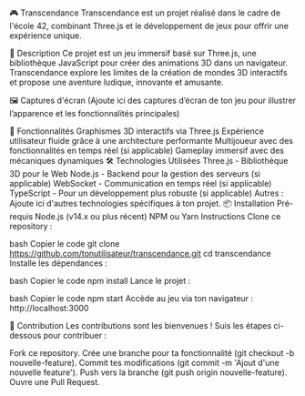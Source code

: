 🎮 Transcendance
Transcendance est un projet réalisé dans le cadre de l'école 42, combinant Three.js et le développement de jeux pour offrir une expérience unique.

📖 Description
Ce projet est un jeu immersif basé sur Three.js, une bibliothèque JavaScript pour créer des animations 3D dans un navigateur. Transcendance explore les limites de la création de mondes 3D interactifs et propose une aventure ludique, innovante et amusante.

🖼️ Captures d'écran
(Ajoute ici des captures d’écran de ton jeu pour illustrer l’apparence et les fonctionnalités principales)

🚀 Fonctionnalités
Graphismes 3D interactifs via Three.js
Expérience utilisateur fluide grâce à une architecture performante
Multijoueur avec des fonctionnalités en temps réel (si applicable)
Gameplay immersif avec des mécaniques dynamiques
🛠️ Technologies Utilisées
Three.js - Bibliothèque 3D pour le Web
Node.js - Backend pour la gestion des serveurs (si applicable)
WebSocket - Communication en temps réel (si applicable)
TypeScript - Pour un développement plus robuste (si applicable)
Autres : Ajoute ici d'autres technologies spécifiques à ton projet.
📦 Installation
Pré-requis
Node.js (v14.x ou plus récent)
NPM ou Yarn
Instructions
Clone ce repository :

bash
Copier le code
git clone https://github.com/tonutilisateur/transcendance.git
cd transcendance
Installe les dépendances :

bash
Copier le code
npm install
Lance le projet :

bash
Copier le code
npm start
Accède au jeu via ton navigateur :
http://localhost:3000

🤝 Contribution
Les contributions sont les bienvenues ! Suis les étapes ci-dessous pour contribuer :

Fork ce repository.
Crée une branche pour ta fonctionnalité (git checkout -b nouvelle-feature).
Commit tes modifications (git commit -m 'Ajout d'une nouvelle feature').
Push vers la branche (git push origin nouvelle-feature).
Ouvre une Pull Request.

